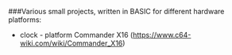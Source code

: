 ###Various small projects, written in BASIC for different hardware platforms:
 
* clock - platform Commander X16 (https://www.c64-wiki.com/wiki/Commander_X16) 

